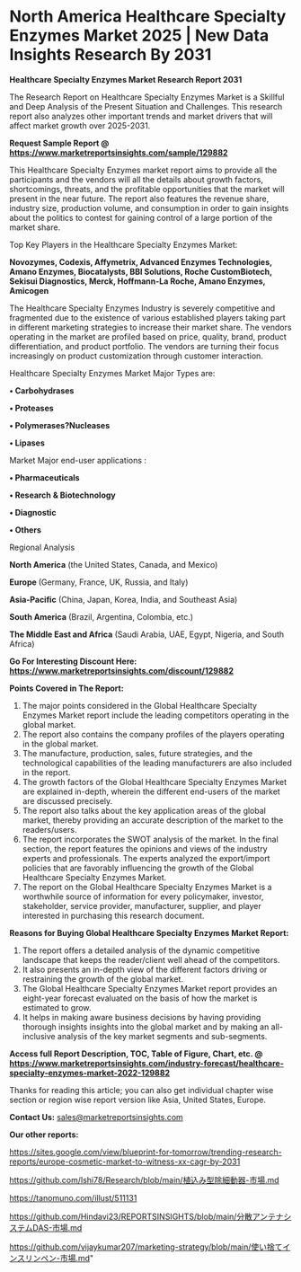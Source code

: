 # North America Healthcare Specialty Enzymes Market 2025 | New Data Insights Research By 2031

<strong>Healthcare Specialty Enzymes Market Research Report 2031</strong>

The Research Report on Healthcare Specialty Enzymes Market is a Skillful and Deep Analysis of the Present Situation and Challenges. This research report also analyzes other important trends and market drivers that will affect market growth over 2025-2031.

<strong>Request Sample Report @ <a href=https://www.marketreportsinsights.com/sample/129882>https://www.marketreportsinsights.com/sample/129882</a></strong>

This Healthcare Specialty Enzymes market report aims to provide all the participants and the vendors will all the details about growth factors, shortcomings, threats, and the profitable opportunities that the market will present in the near future. The report also features the revenue share, industry size, production volume, and consumption in order to gain insights about the politics to contest for gaining control of a large portion of the market share.

Top Key Players in the Healthcare Specialty Enzymes Market:

<strong>Novozymes, Codexis, Affymetrix, Advanced Enzymes Technologies, Amano Enzymes, Biocatalysts, BBI Solutions, Roche CustomBiotech, Sekisui Diagnostics, Merck, Hoffmann-La Roche, Amano Enzymes, Amicogen</strong>

The Healthcare Specialty Enzymes Industry is severely competitive and fragmented due to the existence of various established players taking part in different marketing strategies to increase their market share. The vendors operating in the market are profiled based on price, quality, brand, product differentiation, and product portfolio. The vendors are turning their focus increasingly on product customization through customer interaction.

Healthcare Specialty Enzymes Market Major Types are:

<strong>• Carbohydrases

• Proteases

• Polymerases?Nucleases

• Lipases</strong>

Market Major end-user applications :

<strong>• Pharmaceuticals

• Research & Biotechnology

• Diagnostic

• Others</strong>

Regional Analysis

</u><strong><b>North America</b></strong> (the United States, Canada, and Mexico)

<strong><b>Europe </b></strong>(Germany, France, UK, Russia, and Italy)

<strong><b>Asia-Pacific</b></strong> (China, Japan, Korea, India, and Southeast Asia)

<strong><b>South America</b></strong> (Brazil, Argentina, Colombia, etc.)

<strong><b>The Middle East and Africa</b></strong> (Saudi Arabia, UAE, Egypt, Nigeria, and South Africa)

<strong>Go For Interesting Discount Here: <a href=https://www.marketreportsinsights.com/discount/129882>https://www.marketreportsinsights.com/discount/129882</a></strong>

<strong>Points Covered in The Report:</strong>
<ol>
  <li>The major points considered in the Global Healthcare Specialty Enzymes Market report include the leading competitors operating in the global market.</li>
  <li>The report also contains the company profiles of the players operating in the global market.</li>
  <li>The manufacture, production, sales, future strategies, and the technological capabilities of the leading manufacturers are also included in the report.</li>
  <li>The growth factors of the Global Healthcare Specialty Enzymes Market are explained in-depth, wherein the different end-users of the market are discussed precisely.</li>
  <li>The report also talks about the key application areas of the global market, thereby providing an accurate description of the market to the readers/users.</li>
  <li>The report incorporates the SWOT analysis of the market. In the final section, the report features the opinions and views of the industry experts and professionals. The experts analyzed the export/import policies that are favorably influencing the growth of the Global Healthcare Specialty Enzymes Market.</li>
  <li>The report on the Global Healthcare Specialty Enzymes Market is a worthwhile source of information for every policymaker, investor, stakeholder, service provider, manufacturer, supplier, and player interested in purchasing this research document.</li>
</ol>
<strong>Reasons for Buying Global Healthcare Specialty Enzymes Market Report:</strong>

<ol>
  <li>The report offers a detailed analysis of the dynamic competitive landscape that keeps the reader/client well ahead of the competitors.</li>
  <li>It also presents an in-depth view of the different factors driving or restraining the growth of the global market.</li>
  <li>The Global Healthcare Specialty Enzymes Market report provides an eight-year forecast evaluated on the basis of how the market is estimated to grow.</li>
  <li>It helps in making aware business decisions by having providing thorough insights insights into the global market and by making an all-inclusive analysis of the key market segments and sub-segments.</li>
</ol>
<strong>Access full Report Description, TOC, Table of Figure, Chart, etc. @ <a href=https://www.marketreportsinsights.com/industry-forecast/healthcare-specialty-enzymes-market-2022-129882>https://www.marketreportsinsights.com/industry-forecast/healthcare-specialty-enzymes-market-2022-129882</a></strong>


Thanks for reading this article; you can also get individual chapter wise section or region wise report version like Asia, United States, Europe.

<strong>Contact Us:</strong>
sales@marketreportsinsights.com

<strong>Our other reports:</strong>

<a href=https://sites.google.com/view/blueprint-for-tomorrow/trending-research-reports/europe-cosmetic-market-to-witness-xx-cagr-by-2031>https://sites.google.com/view/blueprint-for-tomorrow/trending-research-reports/europe-cosmetic-market-to-witness-xx-cagr-by-2031</a>

<a href=https://github.com/Ishi78/Research/blob/main/植込み型除細動器-市場.md>https://github.com/Ishi78/Research/blob/main/植込み型除細動器-市場.md</a>

<a href=https://tanomuno.com/illust/511131>https://tanomuno.com/illust/511131</a>

<a href=https://github.com/Hindavi23/REPORTSINSIGHTS/blob/main/分散アンテナシステムDAS-市場.md>https://github.com/Hindavi23/REPORTSINSIGHTS/blob/main/分散アンテナシステムDAS-市場.md</a>

<a href=https://github.com/vijaykumar207/marketing-strategy/blob/main/使い捨てインスリンペン-市場.md>https://github.com/vijaykumar207/marketing-strategy/blob/main/使い捨てインスリンペン-市場.md</a>"
